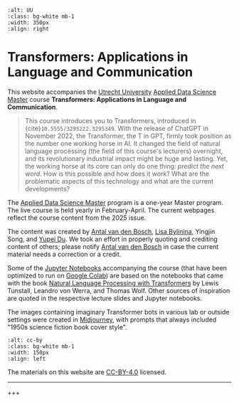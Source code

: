 ```{image} images/UU_logo_2021_EN_RGB.png
:alt: UU
:class: bg-white mb-1
:width: 350px
:align: right
```
# Transformers: Applications in Language and Communication

This website accompanies the [Utrecht University](https://www.uu.nl/en) [Applied Data Science Master](https://www.uu.nl/en/masters/applied-data-science) course **Transformers: Applications in Language and Communication**.  

> This course introduces you to Transformers, introduced in
> {cite}`10.5555/3295222.3295349`. With the release of ChatGPT in
> November 2022, the Transformer, the T in GPT, firmly took position
> as the number one working horse in AI. It changed the field of
> natural language processing (the field of this course's lecturers)
> overnight, and its revolutionary industrial impact might be huge and
> lasting. Yet, the working horse at its core can only do one thing:
> *predict the next word*. How is this possible and how does it work?
> What are the problematic aspects of this technology and what are the
> current developments?

The [Applied Data Science Master](https://www.uu.nl/en/masters/applied-data-science) program is a one-year Master program. The live course is held yearly in February-April. The current webpages reflect the course content from the 2025 issue.

The content was created by [Antal van den
Bosch](https://antalvandenbosch.nl/), [Lisa
Bylinina](https://bylinina.github.io/), Yingjin Song, and [Yupei
Du](https://yupei.nl/). We took an effort in properly quoting and
crediting content of others; please notify [Antal van den
Bosch](mailto:a.p.j.vandenbosch@uu.nl) in case the current material
needs a correction or a credit.

Some of the [Jupyter Notebooks](https://jupyter.org/) accompanying the
course (that have been optimized to run on [Google
Colab](https://colab.research.google.com/)) are based on the notebooks
that came with the book [Natural Language Processing with
Transformers](https://www.oreilly.com/library/view/natural-language-processing/9781098136789/)
by Lewis Tunstall, Leandro von Werra, and Thomas Wolf. Other sources
of inspiration are quoted in the respective lecture slides and Jupyter
notebooks.

The images containing imaginary Transformer bots in various lab or
outside settings were created in
[Midjourney](https://www.midjourney.com/home), with prompts that
always included "1950s science fiction book cover style".

```{image} images/cc-by.png
:alt: cc-by
:class: bg-white mb-1
:width: 150px
:align: left
```
The materials on this website are [CC-BY-4.0](https://creativecommons.org/licenses/by/4.0/) licensed.

---
+++

```{tableofcontents}
```
